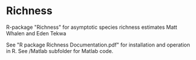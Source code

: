 # Richness
R-package "Richness" for asymptotic species richness estimates
Matt Whalen and Eden Tekwa

See "R package Richness Documentation.pdf" for installation and operation in R.
See /Matlab subfolder for Matlab code.

